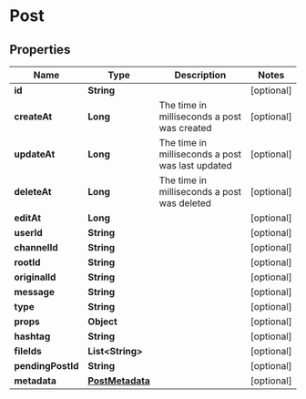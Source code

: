 

# Post


## Properties

| Name | Type | Description | Notes |
|------------ | ------------- | ------------- | -------------|
|**id** | **String** |  |  [optional] |
|**createAt** | **Long** | The time in milliseconds a post was created |  [optional] |
|**updateAt** | **Long** | The time in milliseconds a post was last updated |  [optional] |
|**deleteAt** | **Long** | The time in milliseconds a post was deleted |  [optional] |
|**editAt** | **Long** |  |  [optional] |
|**userId** | **String** |  |  [optional] |
|**channelId** | **String** |  |  [optional] |
|**rootId** | **String** |  |  [optional] |
|**originalId** | **String** |  |  [optional] |
|**message** | **String** |  |  [optional] |
|**type** | **String** |  |  [optional] |
|**props** | **Object** |  |  [optional] |
|**hashtag** | **String** |  |  [optional] |
|**fileIds** | **List&lt;String&gt;** |  |  [optional] |
|**pendingPostId** | **String** |  |  [optional] |
|**metadata** | [**PostMetadata**](PostMetadata.md) |  |  [optional] |



